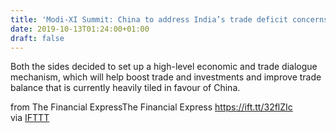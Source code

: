 ```yaml
---
title: 'Modi-XI Summit: China to address India’s trade deficit concerns'
date: 2019-10-13T01:24:00+01:00
draft: false
---
```


Both the sides decided to set up a high-level economic and trade dialogue mechanism, which will help boost trade and investments and improve trade balance that is currently heavily tiled in favour of China.  
  
from The Financial ExpressThe Financial Express https://ift.tt/32flZIc  
via [IFTTT](https://ifttt.com/?ref=da&site=blogger)